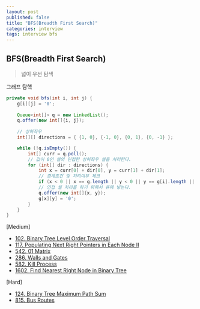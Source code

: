 ```yaml
---
layout: post
published: false
title: "BFS(Breadth First Search)"
categories: interview
tags: interview bfs
---
```


## BFS(Breadth First Search)
> 넓이 우선 탐색

그래프 탐핵
```java
private void bfs(int i, int j) {
    g[i][j] = '0';
    
    Queue<int[]> q = new LinkedList();
    q.offer(new int[]{i, j});
    
    // 상하좌우
    int[][] directions = { {1, 0}, {-1, 0}, {0, 1}, {0, -1} };

    while (!q.isEmpty()) {
        int[] curr = q.poll();
        // 값이 0인 셀의 인접한 상하좌우 셀을 처리한다.
        for (int[] dir : directions) {
            int x = curr[0] + dir[0], y = curr[1] + dir[1];
            // 경계조건 및 처리여부 체크
            if (x < 0 || x == g.length || y < 0 || y == g[i].length || g[x][y] == '0') continue;
            // 인접 셀 처리를 하기 위해서 큐에 넣는다.
            q.offer(new int[]{x, y});
            g[x][y] = '0';
        }
    }
}
```

[Medium]
- [102. Binary Tree Level Order Traversal](https://leetcode.com/problems/binary-tree-level-order-traversal/)
- [117. Populating Next Right Pointers in Each Node II](https://leetcode.com/problems/populating-next-right-pointers-in-each-node-ii/)
- [542. 01 Matrix](https://leetcode.com/problems/01-matrix/)
- [286. Walls and Gates](https://leetcode.com/problems/walls-and-gates/)
- [582. Kill Process](https://leetcode.com/problems/kill-process/)
- [1602. Find Nearest Right Node in Binary Tree](https://leetcode.com/problems/find-nearest-right-node-in-binary-tree/)

[Hard]
- [124. Binary Tree Maximum Path Sum](https://leetcode.com/problems/binary-tree-maximum-path-sum/)
- [815. Bus Routes](https://leetcode.com/problems/bus-routes/)